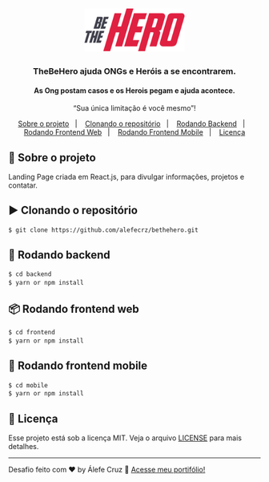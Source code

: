 <h1 align="center">
    <img alt="Port-logo" src="https://raw.githubusercontent.com/alefecrz/bethehero/368b59783dabe247dac90f61bcec1c453dd6afbe/assets/logo.svg" width="200px" />
</h1>
<div  align="center">
  <h3>
    TheBeHero ajuda ONGs e Heróis a se encontrarem. <br />
  </h3>
  <h4>As Ong postam casos e os Herois pegam e ajuda acontece.</h4>
</div>
<p align="center">“Sua única limitação é você mesmo”!</blockquote>

<p align="center">
</p>

<p align="center">
  <a href="#rocket-sobre-o-projeto">Sobre o projeto</a>&nbsp;&nbsp;&nbsp;|&nbsp;&nbsp;&nbsp;
  <a href="#arrow_forward-clonando-o-repositório">Clonando o repositório</a>&nbsp;&nbsp;&nbsp;|&nbsp;&nbsp;&nbsp;
  <a href="#wrench-rodando-backend">Rodando Backend</a>&nbsp;&nbsp;&nbsp;|&nbsp;&nbsp;&nbsp;
  <a href="#package-rodando-frontend-web">Rodando Frontend Web</a>&nbsp;&nbsp;&nbsp;|&nbsp;&nbsp;&nbsp;
  <a href="#iphone-rodando-frontend-mobile">Rodando Frontend Mobile</a>&nbsp;&nbsp;&nbsp;|&nbsp;&nbsp;&nbsp;
  <a href="#memo-licença">Licença</a>
</p>

## :rocket: Sobre o projeto

Landing Page criada em React.js, para divulgar informações, projetos e contatar. 


## :arrow_forward: Clonando o repositório

```sh
$ git clone https://github.com/alefecrz/bethehero.git
```

## :wrench: Rodando backend

```sh
$ cd backend
$ yarn or npm install
```

## :package: Rodando frontend web

```sh
$ cd frontend
$ yarn or npm install
```

## :iphone: Rodando frontend mobile

```sh
$ cd mobile
$ yarn or npm install
```

## :memo: Licença

Esse projeto está sob a licença MIT. Veja o arquivo [LICENSE](LICENSE.md) para mais detalhes.

---

Desafio feito com ♥ by Álefe Cruz :wave: [Acesse meu portifólio!](https://www.alefecruz.com/)

